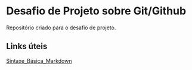 # Desafio de Projeto sobre Git/Github
Repositório criado para o desafio de projeto.

## Links úteis
[Sintaxe_Básica_Markdown](https://www.markdownguide.org/basic-syntax/)
